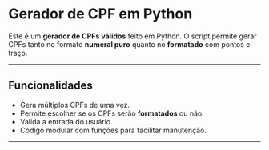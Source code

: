 # Gerador de CPF em Python

Este é um **gerador de CPFs válidos** feito em Python. O script permite gerar CPFs tanto no formato **numeral puro** quanto no **formatado** com pontos e traço.

---

## Funcionalidades

- Gera múltiplos CPFs de uma vez.
- Permite escolher se os CPFs serão **formatados** ou não.
- Valida a entrada do usuário.
- Código modular com funções para facilitar manutenção.

---
